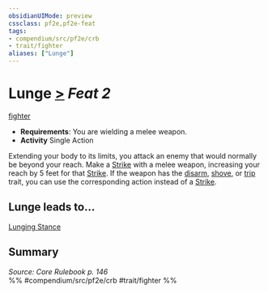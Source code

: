 ```yaml
---
obsidianUIMode: preview
cssclass: pf2e,pf2e-feat
tags:
- compendium/src/pf2e/crb
- trait/fighter
aliases: ["Lunge"]
---
```

# Lunge  [>](/rules/core-rulebook/chapter-9-playing-the-game.md#Actions "Single Action") *Feat 2*  
[fighter](/rules/traits/fighter.md)  

- **Requirements**: You are wielding a melee weapon.
- **Activity** Single Action

Extending your body to its limits, you attack an enemy that would normally be beyond your reach. Make a [Strike](/rules/actions/strike.md) with a melee weapon, increasing your reach by 5 feet for that [Strike](/rules/actions/strike.md). If the weapon has the [disarm](/rules/traits/disarm.md), [shove](/rules/traits/shove.md), or [trip](/rules/traits/trip.md) trait, you can use the corresponding action instead of a [Strike](/rules/actions/strike.md).

## Lunge leads to...

[Lunging Stance](/compendium/feats/lunging-stance.md)

## Summary

*Source: Core Rulebook p. 146*  
%% #compendium/src/pf2e/crb #trait/fighter %%